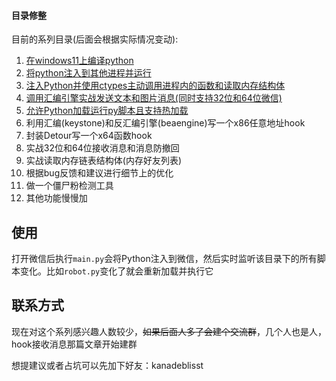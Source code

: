 #### 目录修整

目前的系列目录(后面会根据实际情况变动):

1. [在windows11上编译python](https://mp.weixin.qq.com/s/nJq8XX203Wc_gwT5hSWYZA)
2. [将python注入到其他进程并运行](https://mp.weixin.qq.com/s/gvV9GRQZbvxHQSjfDieiqw)
3. [注入Python并使用ctypes主动调用进程内的函数和读取内存结构体](https://mp.weixin.qq.com/s/Dy8-nJPoXJp9_ZrrwOrC0w)
4. [调用汇编引擎实战发送文本和图片消息(同时支持32位和64位微信)](https://mp.weixin.qq.com/s/PJZDf5937SsncGU-RhZ3tA)
5. [允许Python加载运行py脚本且支持热加载](https://mp.weixin.qq.com/s/FWW1FecRo_yAhh9eLScAoA)
6. 利用汇编(keystone)和反汇编引擎(beaengine)写一个x86任意地址hook
7. 封装Detour写一个x64函数hook
8. 实战32位和64位接收消息和消息防撤回
9. 实战读取内存链表结构体(内存好友列表)
10. 根据bug反馈和建议进行细节上的优化
11. 做一个僵尸粉检测工具
12. 其他功能慢慢加

## 使用

打开微信后执行`main.py`会将Python注入到微信，然后实时监听该目录下的所有脚本变化。比如`robot.py`变化了就会重新加载并执行它

## 联系方式

现在对这个系列感兴趣人数较少，~~如果后面人多了会建个交流群~~，几个人也是人，hook接收消息那篇文章开始建群

想提建议或者占坑可以先加下好友：kanadeblisst